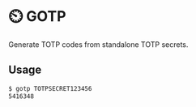 # :timer_clock: GOTP

Generate TOTP codes from standalone TOTP secrets.

## Usage

```sh
$ gotp TOTPSECRET123456
5416348
```
